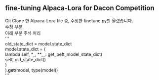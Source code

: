 ## fine-tuning Alpaca-Lora for Dacon Competition  
Git Clone 한 Alpaca-Lora file 중, 수정한 finetune.py만 올렸습니다.  
  수정 부분  
    아래 부분 주석 처리  
    '''  
    old_state_dict = model.state_dict  
    model.state_dict = (  
        lambda self, *_, **__: get_peft_model_state_dict(  
            self, old_state_dict()  
        )  
    ).__get__(model, type(model))  
    '''  
